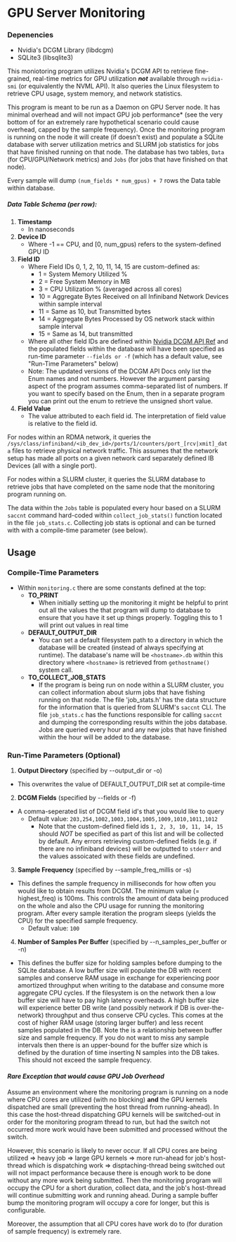 # GPU Server Monitoring

### Depenencies
- Nvidia's DCGM Library (libdcgm)
- SQLite3 (libsqlite3)

This moniotoring program utilizes Nvidia's DCGM API to retrieve fine-grained, real-time metrics for GPU utilization ***not*** available through ```nvidia-smi``` (or equivalently the NVML API). It also queries the Linux filesystem to retrieve CPU usage, system memory, and network statistics.

This program is meant to be run as a Daemon on GPU Server node. It has minimal overhead and will not impact GPU job performance* (see the very bottom of for an extremely rare hypothetical scenario could cause overhead, capped by the sample frequency). Once the monitoring program is running on the node it will create (if doesn't exist) and populate a SQLite database with server utilization metrics and SLURM job statistics for jobs that have finished running on that node. The database has two tables, ```Data``` (for CPU/GPU/Network metrics) and ```Jobs``` (for jobs that have finished on that node). 

Every sample will dump ```(num_fields * num_gpus) + 7``` rows the Data table within database.

##### Data Table Schema (per row):
1. **Timestamp** 
    - In nanoseconds
2. **Device ID**
    - Where -1 == CPU, and [0, num_gpus) refers to the system-defined GPU ID
3. **Field ID**
    - Where Field IDs 0, 1, 2, 10, 11, 14, 15 are custom-defined as:
        - 1 = System Memory Utilized %
        - 2 = Free System Memory in MB
        - 3 = CPU Utilization % (averaged across all cores)
        - 10 = Aggregate Bytes Received on all Infiniband Network Devices within sample interval
        - 11 = Same as 10, but Transmitted bytes
        - 14 = Aggregate Bytes Processed by OS network stack within sample interval
        - 15 = Same as 14, but transmitted
    - Where all other field IDs are defined within [Nvidia DCGM API Ref](https://docs.nvidia.com/datacenter/dcgm/2.0/dcgm-api/group__dcgmFieldIdentifiers.html#group__dcgmFieldIdentifiers) and the populated fields within the database will have been specified as run-time parameter ```--fields or -f``` (which has a default value, see "Run-Time Parameters" below)
    - Note: The updated versions of the DCGM API Docs only list the Enum names and not numbers. However the argument parsing aspect of the program assumes comma-separated list of numbers. If you want to specify based on the Enum, then in a separate program you can print out the enum to retrieve the unsigned short value.  
4. **Field Value**
    - The value attributed to each field id. The interpretation of field value is relative to the field id.
    
For nodes within an RDMA network, it queries the ```/sys/class/infiniband/<ib_dev_id>/ports/1/counters/port_[rcv|xmit]_data``` files to retrieve physical network traffic. This assumes that the network setup has made all ports on a given network card separately defined IB Devices (all with a single port).


For nodes within a SLURM cluster, it queries the SLURM database to retrieve jobs that have completed on the same node that the monitoring program running on.

The data within the ```Jobs``` table is populated every hour based on a SLURM ```saccnt``` command hard-coded within ```collect_job_stats()``` function located in the file ```job_stats.c```. Collecting job stats is optional and can be turned with with a compile-time parameter (see below).

## Usage


### Compile-Time Parameters
- Within ```monitoring.c``` there are some constants defined at the top:
    - **TO_PRINT**
        - When initially setting up the monitoring it might be helpful to print out all the values the that program will dump to database to ensure that you have it set up things properly. Toggling this to 1 will print out values in real time
    - **DEFAULT_OUTPUT_DIR**
        - You can set a default filesystem path to a directory in which the database will be created (instead of always specifying at runtime). The database's name will be ```<hostname>.db``` within this directory where ```<hostname>``` is retrieved from ```gethostname()``` system call.  
    - **TO_COLLECT_JOB_STATS**
        - If the program is being run on node within a SLURM cluster, you can collect information about slurm jobs that have fishing running on that node. The file 'job_stats.h' has the data structure for the information that is queried from SLURM's ```saccnt``` CLI. The file ```job_stats.c``` has the functions responsible for calling ```saccnt``` and dumping the corresponding results within the jobs database. Jobs are queried every hour and any new jobs that have finished within the hour will be added to the database.

### Run-Time Parameters (Optional)
1. **Output Directory** (specified by --output_dir or -o)
  - This overwrites the value of DEFAULT_OUTPUT_DIR set at compile-time
2. **DCGM Fields** (specified by --fields or -f)
  - A comma-seperated list of DCGM field id's that you would like to query
    - Default value: ```203,254,1002,1003,1004,1005,1009,1010,1011,1012```
      - Note that the custom-defined field ids ```1, 2, 3, 10, 11, 14, 15``` should *NOT* be specified as part of this list and will be collected by default. Any errors retrieving custom-defined fields (e.g. if there are no infiniband devices) will be outputted to ```stderr``` and the values assoicated with these fields are undefined.
3. **Sample Frequency** (specified by --sample_freq_millis or -s)
  - This defines the sample frequency in milliseconds for how often you would like to obtain results from DCGM. The minimum value (= highest_freq) is 100ms. This controls the amount of data being produced on the whole and also the CPU usage for running the monitoring program. After every sample iteration the program sleeps (yields the CPU) for the specified sample frequency.
    - Default value: ```100```
4. **Number of Samples Per Buffer** (specified by --n_samples_per_buffer or -n)
  - This defines the buffer size for holding samples before dumping to the SQLite database. A low buffer size will populate the DB with recent samples and conserve RAM usage in exchange for experiencing poor amortized throughput when writing to the database and consume more aggregate CPU cycles. If the filesystem is on the network then a low buffer size will have to pay high latency overheads. A high buffer size will experience better DB write (and possibly network if DB is over-the-network) throughput and thus conserve CPU cycles. This comes at the cost of higher RAM usage (storing larger buffer) and less recent samples populated in the DB. Note the is a relationship between buffer size and sample frequency. If you do not want to miss any sample intervals then there is an upper-bound for the buffer size which is defined by the duration of time inserting N samples into the DB takes. This should not exceed the sample frequency. 
  

#### *Rare Exception that would cause GPU Job Overhead*
Assume an environment where the monitoring program is running on a node where CPU cores are utilized (with no blocking) **and** the GPU kernels dispatched are small (preventing the host thread from running-ahead). In this case the host-thread dispatching GPU kernels will be switched-out in order for the monitoring program thread to run, but had the switch not occurred more work would have been submitted and processed without the switch. 

However, this scenario is likely to never occur. If all CPU cores are being utilized => heavy job => large GPU kernels => more run-ahead for job's host-thread which is dispatching work => disptaching-thread being switched out will not impact performance because there is enough work to be done without any more work being submitted. Then the monitoring program will occupy the CPU for a short duration, collect data, and the job's host-thread will continue submitting work and running ahead. During a sample buffer bump the monitoring program will occupy a core for longer, but this is configurable. 

Moreover, the assumption that all CPU cores have work do to (for duration of sample frequency) is extremely rare.
